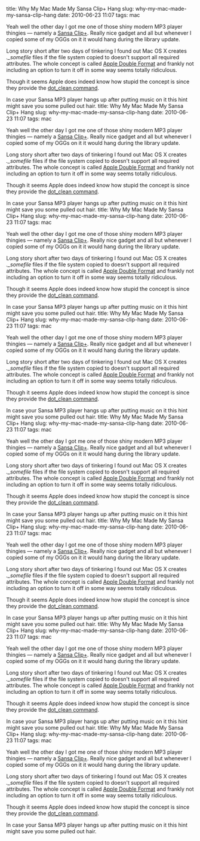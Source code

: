 title: Why My Mac Made My Sansa Clip+ Hang
slug: why-my-mac-made-my-sansa-clip-hang
date: 2010-06-23 11:07
tags: mac

Yeah well the other day I got me one of those shiny modern MP3 player thingies — namely a [Sansa Clip+](http://www.sandisk.com/products/sansa-music-and-video-players/sandisk-sansa-clipplus-mp3-player-). Really nice gadget and all but whenever I copied some of my OGGs on it it would hang during the library update.

Long story short after two days of tinkering I found out Mac OS X creates *._somefile* files if the file system copied to doesn't support all required attributes. The whole concept is called [Apple Double Format](http://support.apple.com/kb/TA20578) and frankly not including an option to turn it off in some way seems totally ridiculous.

Though it seems Apple does indeed know how stupid the concept is since they provide the [dot_clean command](http://developer.apple.com/mac/library/documentation/Darwin/Reference/ManPages/10.5/man1/dot_clean.1.html?useVersion=10.5).

In case your Sansa MP3 player hangs up after putting music on it this hint might save you some pulled out hair.
title: Why My Mac Made My Sansa Clip+ Hang
slug: why-my-mac-made-my-sansa-clip-hang
date: 2010-06-23 11:07
tags: mac

Yeah well the other day I got me one of those shiny modern MP3 player thingies — namely a [Sansa Clip+](http://www.sandisk.com/products/sansa-music-and-video-players/sandisk-sansa-clipplus-mp3-player-). Really nice gadget and all but whenever I copied some of my OGGs on it it would hang during the library update.

Long story short after two days of tinkering I found out Mac OS X creates *._somefile* files if the file system copied to doesn't support all required attributes. The whole concept is called [Apple Double Format](http://support.apple.com/kb/TA20578) and frankly not including an option to turn it off in some way seems totally ridiculous.

Though it seems Apple does indeed know how stupid the concept is since they provide the [dot_clean command](http://developer.apple.com/mac/library/documentation/Darwin/Reference/ManPages/10.5/man1/dot_clean.1.html?useVersion=10.5).

In case your Sansa MP3 player hangs up after putting music on it this hint might save you some pulled out hair.
title: Why My Mac Made My Sansa Clip+ Hang
slug: why-my-mac-made-my-sansa-clip-hang
date: 2010-06-23 11:07
tags: mac

Yeah well the other day I got me one of those shiny modern MP3 player thingies — namely a [Sansa Clip+](http://www.sandisk.com/products/sansa-music-and-video-players/sandisk-sansa-clipplus-mp3-player-). Really nice gadget and all but whenever I copied some of my OGGs on it it would hang during the library update.

Long story short after two days of tinkering I found out Mac OS X creates *._somefile* files if the file system copied to doesn't support all required attributes. The whole concept is called [Apple Double Format](http://support.apple.com/kb/TA20578) and frankly not including an option to turn it off in some way seems totally ridiculous.

Though it seems Apple does indeed know how stupid the concept is since they provide the [dot_clean command](http://developer.apple.com/mac/library/documentation/Darwin/Reference/ManPages/10.5/man1/dot_clean.1.html?useVersion=10.5).

In case your Sansa MP3 player hangs up after putting music on it this hint might save you some pulled out hair.
title: Why My Mac Made My Sansa Clip+ Hang
slug: why-my-mac-made-my-sansa-clip-hang
date: 2010-06-23 11:07
tags: mac

Yeah well the other day I got me one of those shiny modern MP3 player thingies — namely a [Sansa Clip+](http://www.sandisk.com/products/sansa-music-and-video-players/sandisk-sansa-clipplus-mp3-player-). Really nice gadget and all but whenever I copied some of my OGGs on it it would hang during the library update.

Long story short after two days of tinkering I found out Mac OS X creates *._somefile* files if the file system copied to doesn't support all required attributes. The whole concept is called [Apple Double Format](http://support.apple.com/kb/TA20578) and frankly not including an option to turn it off in some way seems totally ridiculous.

Though it seems Apple does indeed know how stupid the concept is since they provide the [dot_clean command](http://developer.apple.com/mac/library/documentation/Darwin/Reference/ManPages/10.5/man1/dot_clean.1.html?useVersion=10.5).

In case your Sansa MP3 player hangs up after putting music on it this hint might save you some pulled out hair.
title: Why My Mac Made My Sansa Clip+ Hang
slug: why-my-mac-made-my-sansa-clip-hang
date: 2010-06-23 11:07
tags: mac

Yeah well the other day I got me one of those shiny modern MP3 player thingies — namely a [Sansa Clip+](http://www.sandisk.com/products/sansa-music-and-video-players/sandisk-sansa-clipplus-mp3-player-). Really nice gadget and all but whenever I copied some of my OGGs on it it would hang during the library update.

Long story short after two days of tinkering I found out Mac OS X creates *._somefile* files if the file system copied to doesn't support all required attributes. The whole concept is called [Apple Double Format](http://support.apple.com/kb/TA20578) and frankly not including an option to turn it off in some way seems totally ridiculous.

Though it seems Apple does indeed know how stupid the concept is since they provide the [dot_clean command](http://developer.apple.com/mac/library/documentation/Darwin/Reference/ManPages/10.5/man1/dot_clean.1.html?useVersion=10.5).

In case your Sansa MP3 player hangs up after putting music on it this hint might save you some pulled out hair.
title: Why My Mac Made My Sansa Clip+ Hang
slug: why-my-mac-made-my-sansa-clip-hang
date: 2010-06-23 11:07
tags: mac

Yeah well the other day I got me one of those shiny modern MP3 player thingies — namely a [Sansa Clip+](http://www.sandisk.com/products/sansa-music-and-video-players/sandisk-sansa-clipplus-mp3-player-). Really nice gadget and all but whenever I copied some of my OGGs on it it would hang during the library update.

Long story short after two days of tinkering I found out Mac OS X creates *._somefile* files if the file system copied to doesn't support all required attributes. The whole concept is called [Apple Double Format](http://support.apple.com/kb/TA20578) and frankly not including an option to turn it off in some way seems totally ridiculous.

Though it seems Apple does indeed know how stupid the concept is since they provide the [dot_clean command](http://developer.apple.com/mac/library/documentation/Darwin/Reference/ManPages/10.5/man1/dot_clean.1.html?useVersion=10.5).

In case your Sansa MP3 player hangs up after putting music on it this hint might save you some pulled out hair.
title: Why My Mac Made My Sansa Clip+ Hang
slug: why-my-mac-made-my-sansa-clip-hang
date: 2010-06-23 11:07
tags: mac

Yeah well the other day I got me one of those shiny modern MP3 player thingies — namely a [Sansa Clip+](http://www.sandisk.com/products/sansa-music-and-video-players/sandisk-sansa-clipplus-mp3-player-). Really nice gadget and all but whenever I copied some of my OGGs on it it would hang during the library update.

Long story short after two days of tinkering I found out Mac OS X creates *._somefile* files if the file system copied to doesn't support all required attributes. The whole concept is called [Apple Double Format](http://support.apple.com/kb/TA20578) and frankly not including an option to turn it off in some way seems totally ridiculous.

Though it seems Apple does indeed know how stupid the concept is since they provide the [dot_clean command](http://developer.apple.com/mac/library/documentation/Darwin/Reference/ManPages/10.5/man1/dot_clean.1.html?useVersion=10.5).

In case your Sansa MP3 player hangs up after putting music on it this hint might save you some pulled out hair.
title: Why My Mac Made My Sansa Clip+ Hang
slug: why-my-mac-made-my-sansa-clip-hang
date: 2010-06-23 11:07
tags: mac

Yeah well the other day I got me one of those shiny modern MP3 player thingies — namely a [Sansa Clip+](http://www.sandisk.com/products/sansa-music-and-video-players/sandisk-sansa-clipplus-mp3-player-). Really nice gadget and all but whenever I copied some of my OGGs on it it would hang during the library update.

Long story short after two days of tinkering I found out Mac OS X creates *._somefile* files if the file system copied to doesn't support all required attributes. The whole concept is called [Apple Double Format](http://support.apple.com/kb/TA20578) and frankly not including an option to turn it off in some way seems totally ridiculous.

Though it seems Apple does indeed know how stupid the concept is since they provide the [dot_clean command](http://developer.apple.com/mac/library/documentation/Darwin/Reference/ManPages/10.5/man1/dot_clean.1.html?useVersion=10.5).

In case your Sansa MP3 player hangs up after putting music on it this hint might save you some pulled out hair.
